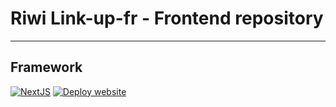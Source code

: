 ﻿# Riwi Link-up-fr - Frontend repository
 ---
 ## Framework
[![NextJS](https://miro.medium.com/v2/resize:fit:1000/1*KDMx1YspSrBcFJG-NDZgDg.png)](https://nextjs.org/docs)
[![Deploy website](https://img.shields.io/badge/build-passing-brightgreen.svg)](https://www.riwilinkup.com/)


